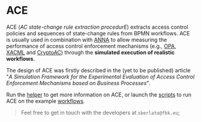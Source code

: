 # ACE

ACE (*AC state-change rule extraction procedurE*) extracts access control policies and sequences of state-change rules from BPMN workflows. ACE is usually used in combination with [ANNA](https://github.com/stfbk/ANNA) to allow measuring the performance of access control enforcement mechanisms (e.g., [OPA](https://www.openpolicyagent.org/), [XACML](http://docs.oasis-open.org/xacml/3.0/xacml-3.0-core-spec-os-en.html) and [CryptoAC](https://github.com/stfbk/CryptoAC)) through the **simulated execution of realistic workflows**.

The design of ACE was firstly described in the (yet to be published) article "*A Simulation Framework for the Experimental Evaluation of Access Control Enforcement Mechanisms based on Business Processes*".

Run the [helper](./launchHelper.sh) to get more information on ACE, or launch the [scripts](./scripts/) to run ACE on the example [workflows](./workflows/).

> Feel free to get in touch with the developers at `sberlato@fbk.eu`;
